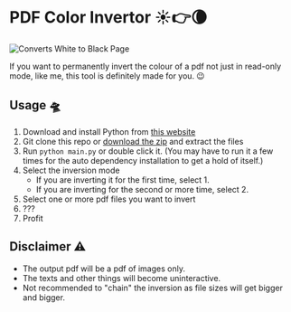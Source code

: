 # PDF Color Invertor ☀👉🌘

![Converts White to Black Page](https://scontent.fphs4-1.fna.fbcdn.net/v/t1.15752-9/193509162_1133804974092727_2240965392703600911_n.png?_nc_cat=100&ccb=1-3&_nc_sid=ae9488&_nc_eui2=AeHOs3x5zlXEw8NZH7lHe2VLqBwVQf8ZpnWoHBVB_xmmde5G8m_zpBxRQHtzvd5M5L7KC9z4IO0IZxE-OHvjJtiW&_nc_ohc=OUTVDWk-9cYAX_512Gw&_nc_ht=scontent.fphs4-1.fna&oh=45f4da27d38c93c7bca4808eaac641a2&oe=60E751FD)

If you want to permanently invert the colour of a pdf not just in read-only mode, like me, this tool is definitely made for you. 😉

## Usage 🛸

1. Download and install Python from [this website](https://www.python.org/downloads/)
2. Git clone this repo or [download the zip](https://github.com/arskiir/pdf-color-inverter/archive/refs/heads/main.zip) and extract the files
3. Run `python main.py` or double click it. (You may have to run it a few times for the auto dependency installation to get a hold of itself.)
4. Select the inversion mode
   - If you are inverting it for the first time, select 1.
   - If you are inverting for the second or more time, select 2.
5. Select one or more pdf files you want to invert
6. ???
7. Profit

## Disclaimer ⚠️

- The output pdf will be a pdf of images only.
- The texts and other things will become uninteractive.
- Not recommended to "chain" the inversion as file sizes will get bigger and bigger.
